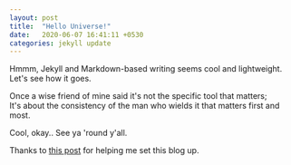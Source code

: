 ```yaml
---
layout: post
title:  "Hello Universe!"
date:   2020-06-07 16:41:11 +0530
categories: jekyll update
---
```


Hmmm, Jekyll and Markdown-based writing seems cool and lightweight.  
Let's see how it goes.

Once a wise friend of mine said it's not the specific tool that matters;  
It's about the consistency of the man who wields it that matters first and most.

Cool, okay.. See ya 'round y'all.

Thanks to [this post](https://medium.com/20percentwork/creating-your-blog-for-free-using-jekyll-github-pages-dba37272730a) for helping me set this blog up.
